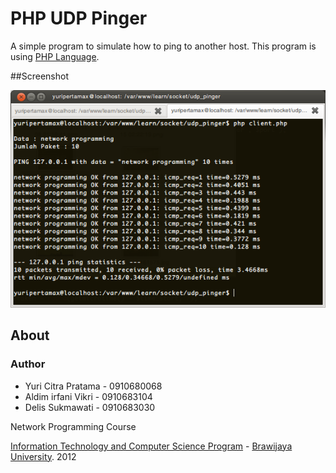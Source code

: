 # PHP UDP Pinger

A simple program to simulate how to ping to another host. This program is using [PHP Language](http://php.net).

##Screenshot

![Screenshot](ss.png)

## About

### Author

* Yuri Citra Pratama - 0910680068
* Aldim irfani Vikri - 0910683104
* Delis Sukmawati - 0910683030

Network Programming Course

[Information Technology and Computer Science Program](http://ptiik.ub.ac.id) - [Brawijaya University](http://ub.ac.id). 2012